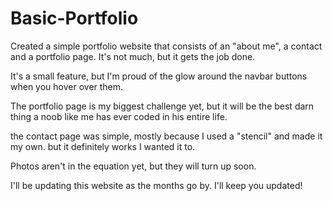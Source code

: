 # Basic-Portfolio
Created a simple portfolio website that consists of an "about me", a contact and a portfolio page. It's not much, but it gets the job done.

It's a small feature, but I'm proud of the glow around the navbar buttons when you hover over them. 

The portfolio page is my biggest challenge yet, but it will be the best darn thing a noob like me has ever coded in his entire life.

the contact page was simple, mostly because I used a "stencil" and made it my own. but it definitely works I wanted it to.

Photos aren't in the equation yet, but they will turn up soon.

I'll be updating this website as the months go by. I'll keep you updated!
